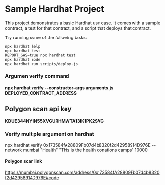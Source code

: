 # Sample Hardhat Project

This project demonstrates a basic Hardhat use case. It comes with a sample contract, a test for that contract, and a script that deploys that contract.

Try running some of the following tasks:

```shell
npx hardhat help
npx hardhat test
REPORT_GAS=true npx hardhat test
npx hardhat node
npx hardhat run scripts/deploy.js
```
### Argumen verify command
#### npx hardhat verify --constructor-args arguments.js DEPLOYED_CONTRACT_ADDRESS

## Polygon scan api key
#### KDUE344NY1N55XVGURHMWTA13IK1PK2SVG

### Verify multiple argument on hardhat
npx hardhat verify 0x173584fA28809Fb07d4b8320f2d42958914D976E --network mumbai 
    "Health"
    "This is the health donations camps"
    10000

#### Polygon scan link
https://mumbai.polygonscan.com/address/0x173584fA28809Fb07d4b8320f2d42958914D976E#code